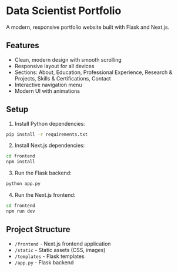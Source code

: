 # Data Scientist Portfolio

A modern, responsive portfolio website built with Flask and Next.js.

## Features
- Clean, modern design with smooth scrolling
- Responsive layout for all devices
- Sections: About, Education, Professional Experience, Research & Projects, Skills & Certifications, Contact
- Interactive navigation menu
- Modern UI with animations

## Setup

1. Install Python dependencies:
```bash
pip install -r requirements.txt
```

2. Install Next.js dependencies:
```bash
cd frontend
npm install
```

3. Run the Flask backend:
```bash
python app.py
```

4. Run the Next.js frontend:
```bash
cd frontend
npm run dev
```

## Project Structure
- `/frontend` - Next.js frontend application
- `/static` - Static assets (CSS, images)
- `/templates` - Flask templates
- `/app.py` - Flask backend
